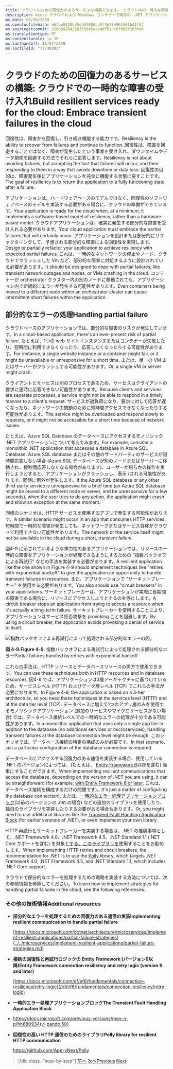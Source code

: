 ```yaml
---
title: クラウドのための回復力のあるサービスを構築できます。 クラウド内の一時的な障害を受け入れる
description: Azure クラウドおよび Windows コンテナーで既存の .NET アプリケーションを最新化する |クラウドのための回復力のあるサービスを構築できます。 クラウド内の一時的な障害を受け入れる
ms.date: 04/30/2018
ms.openlocfilehash: e6fae8140b55cb0308dca9f4b77e961501b41f8f
ms.sourcegitcommit: 22be09204266253d45ece46f51cc6f080f2b3fd6
ms.translationtype: MT
ms.contentlocale: ja-JP
ms.lasthandoff: 11/07/2019
ms.locfileid: "73739393"
---
```

# <a name="build-resilient-services-ready-for-the-cloud-embrace-transient-failures-in-the-cloud"></a><span data-ttu-id="c1643-105">クラウドのための回復力のあるサービスの構築: クラウドでの一時的な障害の受け入れ</span><span class="sxs-lookup"><span data-stu-id="c1643-105">Build resilient services ready for the cloud: Embrace transient failures in the cloud</span></span>

<span data-ttu-id="c1643-106">回復性は、障害から回復し、引き続き機能する能力です。</span><span class="sxs-lookup"><span data-stu-id="c1643-106">Resiliency is the ability to recover from failures and continue to function.</span></span> <span data-ttu-id="c1643-107">回復性は、障害を回避することではなく、障害が発生したという事実を受け入れ、ダウンタイムやデータ損失を回避する方法でそれらに応答します。</span><span class="sxs-lookup"><span data-stu-id="c1643-107">Resiliency is not about avoiding failures, but accepting the fact that failures will occur, and then responding to them in a way that avoids downtime or data loss.</span></span> <span data-ttu-id="c1643-108">回復性の目的は、障害発生後にアプリケーションを完全に機能する状態に戻すことです。</span><span class="sxs-lookup"><span data-stu-id="c1643-108">The goal of resiliency is to return the application to a fully functioning state after a failure.</span></span>

<span data-ttu-id="c1643-109">アプリケーションは、ハードウェアベースのモデルではなく、回復性のソフトウェアベースのモデルを実装する必要がある場合に、クラウドの準備ができています。</span><span class="sxs-lookup"><span data-stu-id="c1643-109">Your application is ready for the cloud when, at a minimum, it implements a software-based model of resiliency, rather than a hardware-based model.</span></span> <span data-ttu-id="c1643-110">クラウドアプリケーションは、確実に発生する部分的な障害を受け入れる必要があります。</span><span class="sxs-lookup"><span data-stu-id="c1643-110">Your cloud application must embrace the partial failures that will certainly occur.</span></span> <span data-ttu-id="c1643-111">アプリケーションを設計または部分的にリファクタリングして、予想される部分的な障害による回復性を実現します。</span><span class="sxs-lookup"><span data-stu-id="c1643-111">Design or partially refactor your application to achieve resiliency with expected partial failures.</span></span> <span data-ttu-id="c1643-112">これは、一時的なネットワークの停止やノード、クラウドでクラッシュした Vm など、部分的な障害に対処するように設計されている必要があります。</span><span class="sxs-lookup"><span data-stu-id="c1643-112">It should be designed to cope with partial failures, like transient network outages and nodes, or VMs crashing in the cloud.</span></span> <span data-ttu-id="c1643-113">コンテナーが orchestrator クラスター内の別のノードに移動されても、アプリケーション内で断続的にエラーが発生する可能性があります。</span><span class="sxs-lookup"><span data-stu-id="c1643-113">Even containers being moved to a different node within an orchestrator cluster can cause intermittent short failures within the application.</span></span>

## <a name="handling-partial-failure"></a><span data-ttu-id="c1643-114">部分的なエラーの処理</span><span class="sxs-lookup"><span data-stu-id="c1643-114">Handling partial failure</span></span>

<span data-ttu-id="c1643-115">クラウドベースのアプリケーションでは、部分的な障害のリスクが発生しています。</span><span class="sxs-lookup"><span data-stu-id="c1643-115">In a cloud-based application, there's an ever-present risk of partial failure.</span></span> <span data-ttu-id="c1643-116">たとえば、1つの web サイトインスタンスまたはコンテナーが失敗したり、短時間に利用できなくなったり、応答しなくなったりする可能性があります。</span><span class="sxs-lookup"><span data-stu-id="c1643-116">For instance, a single website instance or a container might fail, or it might be unavailable or unresponsive for a short time.</span></span> <span data-ttu-id="c1643-117">または、単一の VM またはサーバーがクラッシュする可能性があります。</span><span class="sxs-lookup"><span data-stu-id="c1643-117">Or, a single VM or server might crash.</span></span>

<span data-ttu-id="c1643-118">クライアントとサービスは別のプロセスであるため、サービスはクライアントの要求に適時に応答できない可能性があります。</span><span class="sxs-lookup"><span data-stu-id="c1643-118">Because clients and services are separate processes, a service might not be able to respond in a timely manner to a client's request.</span></span> <span data-ttu-id="c1643-119">サービスが過負荷になり、要求に対して応答が遅くなったり、ネットワークの問題のために短時間アクセスできなくなったりする可能性があります。</span><span class="sxs-lookup"><span data-stu-id="c1643-119">The service might be overloaded and respond slowly to requests, or it might not be accessible for a short time because of network issues.</span></span>

<span data-ttu-id="c1643-120">たとえば、Azure SQL Database のデータベースにアクセスするモノリシック .NET アプリケーションについて考えてみます。</span><span class="sxs-lookup"><span data-stu-id="c1643-120">For example, consider a monolithic .NET application that accesses a database in Azure SQL Database.</span></span> <span data-ttu-id="c1643-121">Azure SQL database またはその他のサードパーティのサービスが短時間応答しない場合 (Azure SQL データベースが別のノードまたはサーバーに移動され、数秒間応答しなくなる場合があります)、ユーザーが何らかの操作を実行しようとすると、アプリケーションがクラッシュし、表示 (される可能性があります。同時に例外が発生します。</span><span class="sxs-lookup"><span data-stu-id="c1643-121">If the Azure SQL database or any other third-party service is unresponsive for a brief time (an Azure SQL database might be moved to a different node or server, and be unresponsive for a few seconds), when the user tries to do any action, the application might crash and show an exception at the same moment.</span></span>

<span data-ttu-id="c1643-122">同様のシナリオは、HTTP サービスを使用するアプリで発生する可能性があります。</span><span class="sxs-lookup"><span data-stu-id="c1643-122">A similar scenario might occur in an app that consumes HTTP services.</span></span> <span data-ttu-id="c1643-123">短時間で一時的な障害が発生しても、ネットワークまたはサービス自体がクラウドで利用できない可能性があります。</span><span class="sxs-lookup"><span data-stu-id="c1643-123">The network or the service itself might not be available in the cloud during a short, transient failure.</span></span>

<span data-ttu-id="c1643-124">図4-9 に示されているような弾力性のあるアプリケーションでは、リソースの一時的な障害をアプリケーションが処理できるようにするための "指数バックオフによる再試行" などの手法を実装する必要があります。</span><span class="sxs-lookup"><span data-stu-id="c1643-124">A resilient application like the one shown in Figure 4-9 should implement techniques like "retries with exponential backoff" to give the application an opportunity to handle transient failures in resources.</span></span> <span data-ttu-id="c1643-125">また、アプリケーションで "サーキットブレーカー" を使用する必要があります。</span><span class="sxs-lookup"><span data-stu-id="c1643-125">You also should use "circuit breakers" in your applications.</span></span> <span data-ttu-id="c1643-126">サーキットブレーカーは、アプリケーションが実際に長期間の障害である場合に、リソースにアクセスしようとするのを停止します。</span><span class="sxs-lookup"><span data-stu-id="c1643-126">A circuit breaker stops an application from trying to access a resource when it's actually a long-term failure.</span></span> <span data-ttu-id="c1643-127">サーキットブレーカーを使用することにより、アプリケーションはサービス拒否攻撃を provoking ことを回避します。</span><span class="sxs-lookup"><span data-stu-id="c1643-127">By using a circuit breaker, the application avoids provoking a denial of service to itself.</span></span>

![指数バックオフによる再試行によって処理される部分的なエラーの図。](./media/build-resilient-services-ready-for-the-cloud-embrace-transient-failures-in-the-cloud/retry-partial-failures.png)

<span data-ttu-id="c1643-129">**図 4-9.**</span><span class="sxs-lookup"><span data-stu-id="c1643-129">**Figure 4-9.**</span></span> <span data-ttu-id="c1643-130">指数バックオフによる再試行によって処理される部分的なエラー</span><span class="sxs-lookup"><span data-stu-id="c1643-130">Partial failures handled by retries with exponential backoff</span></span>

<span data-ttu-id="c1643-131">これらの手法は、HTTP リソースとデータベースリソースの両方で使用できます。</span><span class="sxs-lookup"><span data-stu-id="c1643-131">You can use these techniques both in HTTP resources and in database resources.</span></span> <span data-ttu-id="c1643-132">図4-9 では、アプリケーションは3層アーキテクチャに基づいているため、サービスレベル (HTTP) およびデータ層レベル (TCP) でこれらの手法が必要になります。</span><span class="sxs-lookup"><span data-stu-id="c1643-132">In Figure 4-9, the application is based on a 3-tier architecture, so you need these techniques at the services level (HTTP) and at the data tier level (TCP).</span></span> <span data-ttu-id="c1643-133">データベースに加えて1つのアプリ層のみを使用するモノリシックアプリケーション (追加のサービスやマイクロサービスがない場合) では、データベース接続レベルでの一時的なエラーの処理が十分である可能性があります。</span><span class="sxs-lookup"><span data-stu-id="c1643-133">In a monolithic application that uses only a single app tier in addition to the database (no additional services or microservices), handling transient failures at the database connection level might be enough.</span></span> <span data-ttu-id="c1643-134">このシナリオでは、データベース接続の特定の構成のみが必要です。</span><span class="sxs-lookup"><span data-stu-id="c1643-134">In that scenario, just a particular configuration of the database connection is required.</span></span>

<span data-ttu-id="c1643-135">データベースにアクセスする回復力のある通信を実装する場合、使用している .NET のバージョンによっては、(たとえば、 [Entity Framework 6](/ef/ef6/fundamentals/connection-resiliency/retry-logic)以降を含む) 簡単にすることができます。</span><span class="sxs-lookup"><span data-stu-id="c1643-135">When implementing resilient communications that access the database, depending on the version of .NET you are using, it can be straightforward (for example, [with Entity Framework 6 or later](/ef/ef6/fundamentals/connection-resiliency/retry-logic).</span></span> <span data-ttu-id="c1643-136">これは、データベース接続を構成するだけの問題です)。</span><span class="sxs-lookup"><span data-stu-id="c1643-136">It's just a matter of configuring the database connection).</span></span> <span data-ttu-id="c1643-137">または、[一時的なエラー処理アプリケーションブロック](https://docs.microsoft.com/previous-versions/msp-n-p/hh680934(v=pandp.50))(以前のバージョンの .net の場合) などの追加のライブラリを使用したり、独自のライブラリを実装したりする必要がある場合もあります。</span><span class="sxs-lookup"><span data-stu-id="c1643-137">Or, you might need to use additional libraries like the [Transient Fault Handling Application Block](https://docs.microsoft.com/previous-versions/msp-n-p/hh680934(v=pandp.50)) (for earlier versions of .NET), or even implement your own library.</span></span>

<span data-ttu-id="c1643-138">HTTP 再試行とサーキットブレーカーを実装する場合は、.NET の推奨事項として、.NET Framework 4.0、.NET Framework 4.5、.NET Standard 1.1 (.NET Core サポートを含む) を対象と[する、このライブラリを](https://github.com/App-vNext/Polly)使用することをお勧めします。</span><span class="sxs-lookup"><span data-stu-id="c1643-138">When implementing HTTP retries and circuit breakers, the recommendation for .NET is to use the [Polly](https://github.com/App-vNext/Polly) library, which targets .NET Framework 4.0, .NET Framework 4.5, and .NET Standard 1.1, which includes .NET Core support.</span></span>

<span data-ttu-id="c1643-139">クラウドで部分的なエラーを処理するための戦略を実装する方法については、次の参照情報を参照してください。</span><span class="sxs-lookup"><span data-stu-id="c1643-139">To learn how to implement strategies for handling partial failures in the cloud, see the following references.</span></span>

### <a name="additional-resources"></a><span data-ttu-id="c1643-140">その他の技術情報</span><span class="sxs-lookup"><span data-stu-id="c1643-140">Additional resources</span></span>

- <span data-ttu-id="c1643-141">**部分的なエラーを処理するための回復力のある通信の実装**</span><span class="sxs-lookup"><span data-stu-id="c1643-141">**Implementing resilient communication to handle partial failure**</span></span>

    [https://docs.microsoft.com/dotnet/architecture/microservices/implement-resilient-applications/partial-failure-strategies](../../microservices/implement-resilient-applications/partial-failure-strategies.md)

- <span data-ttu-id="c1643-142">**接続の回復性と再試行ロジックの Entity Framework (バージョン6以降)**</span><span class="sxs-lookup"><span data-stu-id="c1643-142">**Entity Framework connection resiliency and retry logic (version 6 and later)**</span></span>

    [https://docs.microsoft.com/ef/ef6/fundamentals/connection-resiliency/retry-logic](/ef/ef6/fundamentals/connection-resiliency/retry-logic)

- <span data-ttu-id="c1643-143">**一時的エラー処理アプリケーションブロック**</span><span class="sxs-lookup"><span data-stu-id="c1643-143">**The Transient Fault Handling Application Block**</span></span>

- <https://docs.microsoft.com/previous-versions/msp-n-p/hh680934(v=pandp.50)>

- <span data-ttu-id="c1643-144">**回復性の高い HTTP 通信のためのライブラリ**</span><span class="sxs-lookup"><span data-stu-id="c1643-144">**Polly library for resilient HTTP communication**</span></span>

    https://github.com/App-vNext/Polly

>[!div class="step-by-step"]
><span data-ttu-id="c1643-145">[前へ](when-to-deploy-windows-containers-to-azure-container-service-kubernetes.md)
>[次へ](modernize-your-apps-with-monitoring-and-telemetry.md)</span><span class="sxs-lookup"><span data-stu-id="c1643-145">[Previous](when-to-deploy-windows-containers-to-azure-container-service-kubernetes.md)
[Next](modernize-your-apps-with-monitoring-and-telemetry.md)</span></span>
